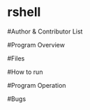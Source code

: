 rshell
======

#Author & Contributor List

#Program Overview

#Files

#How to run

#Program Operation

#Bugs
